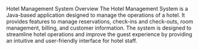 Hotel Management System
Overview
The Hotel Management System is a Java-based application designed to manage the operations of a hotel. It provides features to manage reservations, check-ins and check-outs, room management, billing, and customer information. The system is designed to streamline hotel operations and improve the guest experience by providing an intuitive and user-friendly interface for hotel staff.
